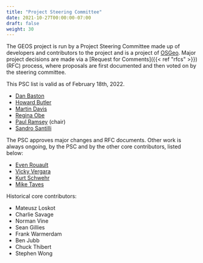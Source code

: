 ```yaml
---
title: "Project Steering Committee"
date: 2021-10-27T00:00:00-07:00
draft: false
weight: 30
---
```


The GEOS project is run by a Project Steering Committee made up of developers and contributors to the project and is a project of [OSGeo](https://www.osgeo.org/projects/geos/). Major project decisions are made via a [Request for Comments]({{< ref "rfcs" >}}) (RFC) process, where proposals are first documented and then voted on by the steering committee.

This PSC list is valid as of February 18th, 2022.

* [Dan Baston](https://github.com/dbaston)
* [Howard Butler](https://github.com/hobu)
* [Martin Davis](https://github.com/dr-jts)
* [Regina Obe](https://www.paragoncorporation.com)
* [Paul Ramsey](https://github.com/pramsey) (chair)
* [Sandro Santilli](https://strk.kbt.io)


The PSC approves major changes and RFC documents. Other work is always
ongoing, by the PSC and by the other core contributors, listed below:

* [Even Rouault](https://git.osgeo.org/gitea/rouault)
* [Vicky Vergara](https://github.com/cvvergara)
* [Kurt Schwehr](https://github.com/schwehr)
* [Mike Taves](https://github.com/mwtoews)

Historical core contributors:

* Mateusz Loskot
* Charlie Savage
* Norman Vine
* Sean Gillies
* Frank Warmerdam
* Ben Jubb
* Chuck Thibert
* Stephen Wong
